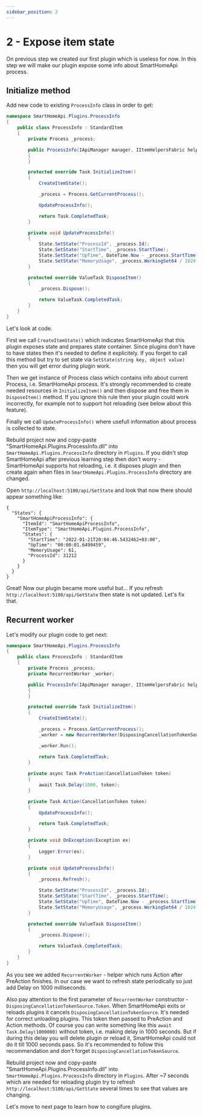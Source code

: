 ```yaml
---
sidebar_position: 2
---
```


# 2 - Expose item state

On previous step we created our first plugin which is useless for now. In this step we will make our plugin expose some info about SmartHomeApi process.

## Initialize method

Add new code to existing `ProcessInfo` class in order to get:
```csharp
namespace SmartHomeApi.Plugins.ProcessInfo
{
    public class ProcessInfo : StandardItem
    {
        private Process _process;

        public ProcessInfo(IApiManager manager, IItemHelpersFabric helpersFabric, IItemConfig config) : base(manager, helpersFabric, config)
        {
        }

        protected override Task InitializeItem()
        {
            CreateItemState();

            _process = Process.GetCurrentProcess();

            UpdateProcessInfo();

            return Task.CompletedTask;
        }

        private void UpdateProcessInfo()
        {
            State.SetState("ProcessId", _process.Id);
            State.SetState("StartTime", _process.StartTime);
            State.SetState("UpTime", DateTime.Now - _process.StartTime);
            State.SetState("MemoryUsage", _process.WorkingSet64 / 1024 / 1024); //Get memory usage in megabytes
        }

        protected override ValueTask DisposeItem()
        {
            _process.Dispose();

            return ValueTask.CompletedTask;
        }
    }
}
```

Let's look at code.

First we call `CreateItemState()` which indicates SmartHomeApi that this plugin exposes state and prepares state container. Since plugins don't have to have states then it's needed to define it explicitely.
If you forget to call this method but try to set state via `SetState(string key, object value)` then you will get error during plugin work.

Then we get instance of Process class which contains info about current Process, i.e. SmartHomeApi process.
It's strongly recommended to create needed resources in `InitializeItem()` and then dispose and free them in `DisposeItem()` method. If you ignore this rule then your plugin could work incorrectly, for example not to support hot reloading (see below about this feature).

Finally we call `UpdateProcessInfo()` where usefull information about process is collected to state.

Rebuild project now and copy-paste "SmartHomeApi.Plugins.ProcessInfo.dll" into `SmartHomeApi.Plugins.ProcessInfo` directory in `Plugins`. If you didn't stop SmartHomeApi after previous learning step then don't worry - SmartHomeApi supports hot reloading, i.e. it disposes plugin and then create again when files in `SmartHomeApi.Plugins.ProcessInfo` directory are changed.

Open `http://localhost:5100/api/GetState` and look that now there should appear something like:
```
{
  "States": {
    "SmartHomeApiProcessInfo": {
      "ItemId": "SmartHomeApiProcessInfo",
      "ItemType": "SmartHomeApi.Plugins.ProcessInfo",
      "States": {
        "StartTime": "2022-01-21T20:04:46.5432462+03:00",
        "UpTime": "00:00:01.6499459",
        "MemoryUsage": 61,
        "ProcessId": 31212
      }
    }
  }
}
```

Great! Now our plugin became more useful but... If you refresh `http://localhost:5100/api/GetState` then state is not updated. Let's fix that.

## Recurrent worker

Let's modify our plugin code to get next:
```csharp
namespace SmartHomeApi.Plugins.ProcessInfo
{
    public class ProcessInfo : StandardItem
    {
        private Process _process;
        private RecurrentWorker _worker;

        public ProcessInfo(IApiManager manager, IItemHelpersFabric helpersFabric, IItemConfig config) : base(manager, helpersFabric, config)
        {
        }

        protected override Task InitializeItem()
        {
            CreateItemState();

            _process = Process.GetCurrentProcess();
            _worker = new RecurrentWorker(DisposingCancellationTokenSource.Token, PreAction, Action, OnException);

            _worker.Run();

            return Task.CompletedTask;
        }
        
        private async Task PreAction(CancellationToken token)
        {
            await Task.Delay(1000, token);
        }

        private Task Action(CancellationToken token)
        {
            UpdateProcessInfo();

            return Task.CompletedTask;
        }

        private void OnException(Exception ex)
        {
            Logger.Error(ex);
        }

        private void UpdateProcessInfo()
        {
            _process.Refresh();

            State.SetState("ProcessId", _process.Id);
            State.SetState("StartTime", _process.StartTime);
            State.SetState("UpTime", DateTime.Now - _process.StartTime);
            State.SetState("MemoryUsage", _process.WorkingSet64 / 1024 / 1024); //Get memory usage in megabytes
        }

        protected override ValueTask DisposeItem()
        {
            _process.Dispose();

            return ValueTask.CompletedTask;
        }
    }
}
```

As you see we added `RecurrentWorker` - helper which runs Action after PreAction finishes. In our case we want to refresh state periodically so just add Delay on 1000 milliseconds.

Also pay attention to the first parameter of `RecurrentWorker` constructor - `DisposingCancellationTokenSource.Token`. When SmartHomeApi exits or reloads plugins it cancels `DisposingCancellationTokenSource`. It's needed for correct unloading plugins. This token then passed to PreAction and Action methods. Of course you can write something like this `await Task.Delay(1000000)` without token, i.e. making delay in 1000 seconds. But if during this delay you will delete plugin or reload it, SmartHomeApi could not do it till 1000 seconds pass. So it's recommended to follow this recommendation and don't forget `DisposingCancellationTokenSource`.

Rebuild project now and copy-paste "SmartHomeApi.Plugins.ProcessInfo.dll" into `SmartHomeApi.Plugins.ProcessInfo` directory in `Plugins`. After ~7 seconds which are needed for reloading plugin try to refresh `http://localhost:5100/api/GetState` several times to see that values are changing.

Let's move to next page to learn how to congifure plugins.